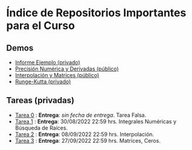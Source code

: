 # Índice de Repositorios Importantes para el Curso

## Demos
- [Informe Ejemplo (privado)](https://github.com/uchileFI3104B-2022B/informe-ejemplo)
- [Precisión Numérica y Derivadas (público)](https://github.com/uchileFI3104B-2022B/demo-precision-derivada)
- [Interpolación y Matrices (público)](https://github.com/uchileFI3104B-2022B/demo-interpolacion-algebra-lineal)
- [Runge-Kutta (privado)](https://github.com/uchileFI3104B-2022B/demo-rk2)

## Tareas (privadas)

- [Tarea 0](https://github.com/uchileFI3104B-2022B/tarea-falsa-template) : **Entrega**: *sin fecha de entrega*. Tarea Falsa. 
- [Tarea 1](https://github.com/uchileFI3104B-2022B/01-tarea-template) : **Entrega**: 30/08/2022 22:59 hrs. Integrales Numéricas y Búsqueda de Raíces. 
- [Tarea 2](https://github.com/uchileFI3104B-2022B/02-tarea-template) : **Entrega**: 08/09/2022 22:59 hrs. Interpolación. 
- [Tarea 3](https://github.com/uchileFI3104B-2022B/03-tarea-template) : **Entrega**: 27/09/2022 22:59 hrs. Matrices, Ceros. 
